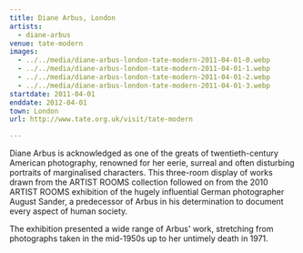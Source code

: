 ```yaml
---
title: Diane Arbus, London
artists:
  - diane-arbus
venue: tate-modern
images:
  - ../../media/diane-arbus-london-tate-modern-2011-04-01-0.webp
  - ../../media/diane-arbus-london-tate-modern-2011-04-01-1.webp
  - ../../media/diane-arbus-london-tate-modern-2011-04-01-2.webp
  - ../../media/diane-arbus-london-tate-modern-2011-04-01-3.webp
startdate: 2011-04-01
enddate: 2012-04-01
town: London
url: http://www.tate.org.uk/visit/tate-modern

---
```


Diane Arbus is acknowledged as one of the greats of twentieth-century American photography, renowned for her eerie, surreal and often disturbing portraits of marginalised characters. This three-room display of works drawn from the ARTIST ROOMS collection followed on from the 2010 ARTIST ROOMS exhibition of the hugely influential German photographer August Sander, a predecessor of Arbus in his determination to document every aspect of human society.

The exhibition presented a wide range of Arbus' work, stretching from photographs taken in the mid-1950s up to her untimely death in 1971.